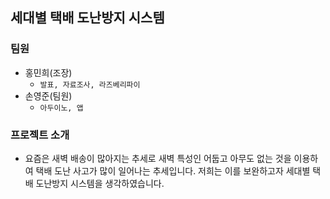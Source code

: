 ## 세대별 택배 도난방지 시스템

### 팀원

+ 홍민희(조장)
	+ `발표, 자료조사, 라즈베리파이`
+ 손영준(팀원)
	+ `아두이노, 앱`

### 프로젝트 소개

+ 요즘은 새벽 배송이 많아지는 추세로 새벽 특성인 어둡고 아무도 없는 것을 이용하여 택배 도난 사고가 많이 일어나는 추세입니다. 저희는 이를 보완하고자 세대별 택배 도난방지 시스템을 생각하였습니다.

